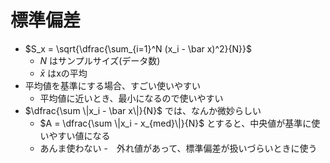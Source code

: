 # 標準偏差

- $S_x = \sqrt{\dfrac{\sum_{i=1}^N (x_i - \bar x)^2}{N}}$
  - $N$ はサンプルサイズ(データ数)
  - $\bar x$ はxの平均
- 平均値を基準にする場合、すごい使いやすい
  - 平均値に近いとき、最小になるので使いやすい
- $\dfrac{\sum \|x_i - \bar x\|}{N}$ では、なんか微妙らしい
  - $A = \dfrac{\sum \|x_i - x_{med}\|}{N}$ とすると、中央値が基準に使いやすい値になる
  - あんま使わない
    -　外れ値があって、標準偏差が扱いづらいときに使う
